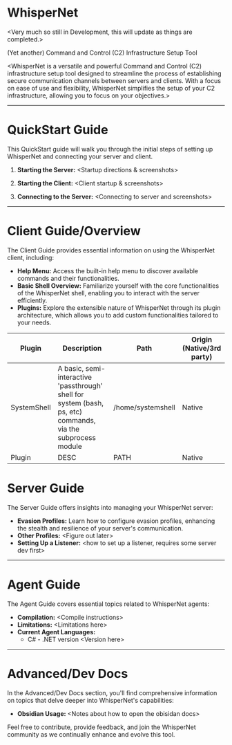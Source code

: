 # WhisperNet


\<Very much so still in Development, this will update as things are completed.>

(Yet another) Command and Control (C2) Infrastructure Setup Tool

<WhisperNet is a versatile and powerful Command and Control (C2) infrastructure setup tool designed to streamline the process of establishing secure communication channels between servers and clients. With a focus on ease of use and flexibility, WhisperNet simplifies the setup of your C2 infrastructure, allowing you to focus on your objectives.>

----------

# QuickStart Guide

This QuickStart guide will walk you through the initial steps of setting up WhisperNet and connecting your server and client.

1.  **Starting the Server:** <Startup directions & screenshots>
    
2.  **Starting the Client:** <Client startup & screenshots>
    
3.  **Connecting to the Server:** \<Connecting to server and screenshots>
    

----------

# Client Guide/Overview

The Client Guide provides essential information on using the WhisperNet client, including:

-   **Help Menu:** Access the built-in help menu to discover available commands and their functionalities.
-   **Basic Shell Overview:** Familiarize yourself with the core functionalities of the WhisperNet shell, enabling you to interact with the server efficiently.
-   **Plugins:** Explore the extensible nature of WhisperNet through its plugin architecture, which allows you to add custom functionalities tailored to your needs.

| Plugin      | Description | Path |Origin (Native/3rd party) |
| ----------- | ----------- | ----------- | ----------- |
| SystemShell | A basic, semi-interactive 'passthrough' shell for system (bash, ps, etc) commands, via the subprocess module  | /home/systemshell |Native |	
| Plugin   | DESC        | PATH | Native |




# Server Guide

The Server Guide offers insights into managing your WhisperNet server:

-   **Evasion Profiles:** Learn how to configure evasion profiles, enhancing the stealth and resilience of your server's communication.
-   **Other Profiles:** \<Figure  out later>
-   **Setting Up a Listener:** \<how to set up a listener, requires some server dev first>

----------

# Agent Guide

The Agent Guide covers essential topics related to WhisperNet agents:

-   **Compilation:** \<Compile instructions>
-   **Limitations:** \<Limitations here>
-   **Current Agent Languages:** 
	- C# - .NET version \<Version here>

----------

# Advanced/Dev Docs

In the Advanced/Dev Docs section, you'll find comprehensive information on topics that delve deeper into WhisperNet's capabilities:

-   **Obsidian Usage:** \<Notes about how to open the obisidan docs>


Feel free to contribute, provide feedback, and join the WhisperNet community as we continually enhance and evolve this tool.


